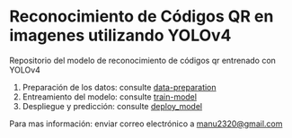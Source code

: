 # Reconocimiento de Códigos QR en imagenes utilizando YOLOv4

Repositorio del modelo de reconocimiento de códigos qr entrenado con YOLOv4

1. Preparación de los datos: consulte [data-preparation](https://github.com/ManuLondo95/qr-recognition/tree/main/data-preparation)
2. Entreamiento del modelo: consulte [train-model](https://github.com/ManuLondo95/qr-recognition/tree/main/train-model)
3. Despliegue y predicción: consulte [deploy_model](https://github.com/ManuLondo95/qr-recognition/tree/main/deploy-model)

Para mas información: enviar correo electrónico a manu2320@gmail.com
